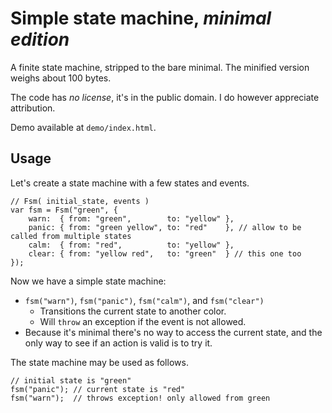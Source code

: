 Simple state machine, *minimal edition*
=======================================

A finite state machine, stripped to the bare minimal. The minified version weighs about 100 bytes.

The code has *no license*, it's in the public domain. I do however appreciate attribution.

Demo available at `demo/index.html`.


Usage
-----

Let's create a state machine with a few states and events.

	// Fsm( initial_state, events )
	var fsm = Fsm("green", {
		warn:  { from: "green",        to: "yellow" },
		panic: { from: "green yellow", to: "red"    }, // allow to be called from multiple states
		calm:  { from: "red",          to: "yellow" },
		clear: { from: "yellow red",   to: "green"  } // this one too
	});

Now we have a simple state machine:

* `fsm("warn")`, `fsm("panic")`, `fsm("calm")`, and `fsm("clear")`
  - Transitions the current state to another color.
  - Will `throw` an exception if the event is not allowed.
* Because it's minimal there's no way to access the current state, and the only way to see if an action is valid is to try it.

The state machine may be used as follows.

	// initial state is "green"
	fsm("panic"); // current state is "red"
	fsm("warn");  // throws exception! only allowed from green

